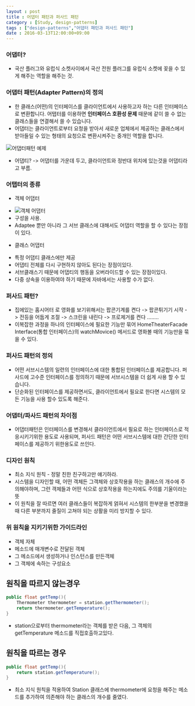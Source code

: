 ```yaml
---
layout : post
title : 어댑터 패턴과 퍼사드 패턴
category : [Study, design-patterns]
tags : ["design-patterns","어댑터 패턴과 퍼사드 패턴"]
date : 2016-03-13T12:00:00+09:00
---
```


### 어댑터?
- 국산 플러그와 유럽식 소켓사이에서 국산 전원 플러그를 유럽식 소켓에 꽂을 수 있게 해주는 역할을 해주는 것.


### 어댑터 패턴(Adapter Pattern)의 정의
* 한 클래스(어떤)의 인터페이스를 클라이언트에서 사용하고자 하는 다른 인터페이스로 변환합니다. 어탭터를 이용하면 **인터페이스 호환성 문제** 때문에 같이 쓸 수 없는 클래스들을 연결해서 쓸 수 있습니다.
* 어댑터는 클라이언트로부터 요청을 받아서 새로운 업체에서 제공하는 클래스에서 받아들일 수 있는 형태의 요청으로 변환시켜주는 중개인 역할을 합니다.

![어댑터패턴 예제](https://drive.google.com/open?id=0B5s13shPbjz7WlNvdTd3WnNUcm8)

- 어댑티? -> 어댑터를 가운데 두고, 클라이언트와 정반대 위치에 있는것을 어댑티라고 부름.

### 어탭터의 종류
*  객체 어댑터
- ![객체 어댑터](https://drive.google.com/open?id=0B5s13shPbjz7cG5uRXRvYnJ5LVE)
- 구성을 사용.
- Adaptee 뿐만 아니라 그 서브 클래스에 대해서도 어댑터 역할을 할 수 있다는 장점이 있다.


*  클래스 어댑터
- 특정 어댑티 클래스에만 제공
- 어댑티 전체를 다시 구현하지 않아도 된다는 장점이있다.
- 서브클래스기 때문에 어댑티의 행동을 오버라이드할 수 있는 장점이있다.
- 다중 상속을 이용하여야 하기 때문에 자바에서는 사용할 수가 없다.

### 퍼사드 패턴?
- 집에있는 홈시어터 로 영화를 보기위해서는 팝콘기계를 켠다 -> 팝콘튀기기 시작 -> 전등을 어둡게 조절 -> 스크린을 내린다 ->
  프로제거를 켠다 ........
- 이복잡한 과정을 하나의 인터페이스에 필요한 기능만 묶어 HomeTheaterFacade Interface(통합 인터페이스)의 watchMovice() 메서드로 영화볼      때의 기능만을 묶을 수 있다.


### 퍼사드 패턴의 정의
- 어떤 서브시스템의 일련의 인터페이스에 대한 통합된 인터페이스를 제공합니다. 퍼사드에 고수준 인터페이스를 정의하기 때문에 서브시스템을 더 쉽게 사용
  할 수 있습니다.
- 단순화된 인터페이스를 제공하면서도, 클라이언트에서 필요로 한다면 시스템의 모든 기능을 사용 할수 있도록 해준다.

### 어댑터/파사드 패턴의 차이점
- 어댑터패턴은 인터페이스를 변경해서 클라이언트에서 필요로 하는 인터페이스로 적응시키기위한 용도로 사용되며, 퍼사드 패턴은 어떤
  서브시스템에 대한 간단한 인터페이스를 제공하기 위한용도로 쓰인다.


### 디자인 원칙
- 최소 지식 원칙 - 정말 친한 친구하고만 얘기하라.
- 시스템을 디자인할 때, 어떤 객체든 그객체와 상호작용을 하는 클래스의 개수에 주의해야하며, 그런 객체들과 어떤 식으로 상호작용을 하는지에도
  주의를 기울이라는 뜻
- 이 원칙을 잘 따르면 여러 클래스들이 복잡하게 얽혀서 시스템의 한부분을 변경했을 때 다른 부분까지 줄질이 고쳐야 되는 상활을 미리 방지할 수 있다.

### 위 원칙을 지키기위한 가이드라인

- 객체 자체
- 메소드에 매개변수로 전달된 객체
- 그 메소드에서 생성하거나 인스턴스를 만든객체
- 그 객체에 속하는 구성요소

##  원칙을 따르지 않는경우

```java
public float getTemp(){
    Thermometer thermometer = station.getThermometer();
    return thermometer.getTemperature();
}
```

-  station으로부터 thermometer라는 객체를 받은 다음, 그 객체의 getTemperature 메소드를 직접호출하고있다.
## 원칙을 따르는 경우

```java
public float getTemp(){
    return station.getTemperature();
}
```

- 최소 지식 원칙을 적용하여 Station 클래스에 thermometer에 요청을 해주는 메소드를 추가하여 의존해야 하는 클래스의 개수를 줄였다.
